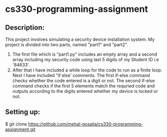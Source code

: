 # cs330-programming-assignment
## Description:
  This project involves simulating a security device installation system. My project is divided into two parts, named "part1" and "part2".
  
  1. The first file which is "part1.py" includes an empty array and a second array including my security code using last 5 digits of my Student ID i.e '84633'.
  2. After that I have included a while loop for the code to run as a finite loop. Next I have included "if else' comments. The first if-else command checks whether the code entered is a digit or not. The second if-else command checks if the first 5 elements match the requried code and outputs according to the digits entered whether my device is locked or not.


## Setting up:

$ git clone https://github.com/mehal-gosalia/cs330-programming-assignment.git

 
